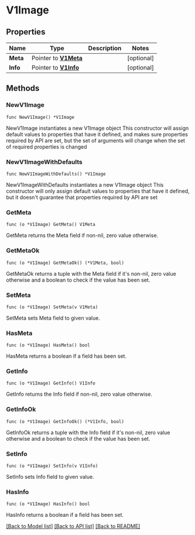 # V1Image

## Properties

Name | Type | Description | Notes
------------ | ------------- | ------------- | -------------
**Meta** | Pointer to [**V1Meta**](V1Meta.md) |  | [optional] 
**Info** | Pointer to [**V1Info**](V1Info.md) |  | [optional] 

## Methods

### NewV1Image

`func NewV1Image() *V1Image`

NewV1Image instantiates a new V1Image object
This constructor will assign default values to properties that have it defined,
and makes sure properties required by API are set, but the set of arguments
will change when the set of required properties is changed

### NewV1ImageWithDefaults

`func NewV1ImageWithDefaults() *V1Image`

NewV1ImageWithDefaults instantiates a new V1Image object
This constructor will only assign default values to properties that have it defined,
but it doesn't guarantee that properties required by API are set

### GetMeta

`func (o *V1Image) GetMeta() V1Meta`

GetMeta returns the Meta field if non-nil, zero value otherwise.

### GetMetaOk

`func (o *V1Image) GetMetaOk() (*V1Meta, bool)`

GetMetaOk returns a tuple with the Meta field if it's non-nil, zero value otherwise
and a boolean to check if the value has been set.

### SetMeta

`func (o *V1Image) SetMeta(v V1Meta)`

SetMeta sets Meta field to given value.

### HasMeta

`func (o *V1Image) HasMeta() bool`

HasMeta returns a boolean if a field has been set.

### GetInfo

`func (o *V1Image) GetInfo() V1Info`

GetInfo returns the Info field if non-nil, zero value otherwise.

### GetInfoOk

`func (o *V1Image) GetInfoOk() (*V1Info, bool)`

GetInfoOk returns a tuple with the Info field if it's non-nil, zero value otherwise
and a boolean to check if the value has been set.

### SetInfo

`func (o *V1Image) SetInfo(v V1Info)`

SetInfo sets Info field to given value.

### HasInfo

`func (o *V1Image) HasInfo() bool`

HasInfo returns a boolean if a field has been set.


[[Back to Model list]](../README.md#documentation-for-models) [[Back to API list]](../README.md#documentation-for-api-endpoints) [[Back to README]](../README.md)


